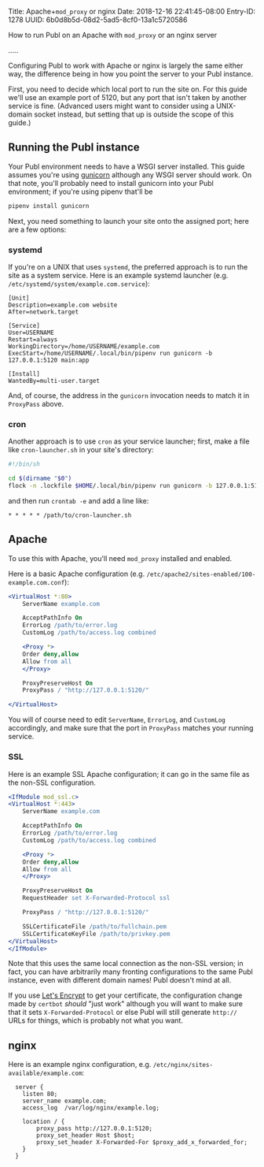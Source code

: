 Title: Apache+`mod_proxy` or nginx
Date: 2018-12-16 22:41:45-08:00
Entry-ID: 1278
UUID: 6b0d8b5d-08d2-5ad5-8cf0-13a1c5720586

How to run Publ on an Apache with `mod_proxy` or an nginx server

.....

Configuring Publ to work with Apache or nginx is largely the same either way, the difference being in how you point the server to your Publ instance.

First, you need to decide which local port to run the site on. For this guide we'll use an example port of 5120, but any port that isn't taken by another service is fine. (Advanced users might want to consider using a UNIX-domain socket instead, but setting that up is outside the scope of this guide.)

## Running the Publ instance

Your Publ environment needs to have a WSGI server installed. This guide assumes you're using [gunicorn](http://gunicorn.org) although any WSGI server should work. On that note, you'll probably need to install gunicorn into your Publ environment; if you're using pipenv that'll be

```bash
pipenv install gunicorn
```

Next, you need something to launch your site onto the assigned port; here are a few options:

### systemd

If you're on a UNIX that uses `systemd`, the preferred approach is to run the site as a system service. Here is an example systemd launcher (e.g. `/etc/systemd/system/example.com.service`):

```systemd
[Unit]
Description=example.com website
After=network.target

[Service]
User=USERNAME
Restart=always
WorkingDirectory=/home/USERNAME/example.com
ExecStart=/home/USERNAME/.local/bin/pipenv run gunicorn -b 127.0.0.1:5120 main:app

[Install]
WantedBy=multi-user.target
```

And, of course, the address in the `gunicorn` invocation needs to match it in `ProxyPass` above.

### cron

Another approach is to use `cron` as your service launcher; first, make a file like `cron-launcher.sh` in your site's
directory:

```bash
#!/bin/sh

cd $(dirname "$0")
flock -n .lockfile $HOME/.local/bin/pipenv run gunicorn -b 127.0.0.1:5120 main:app
```

and then run `crontab -e` and add a line like:

```crontab
* * * * * /path/to/cron-launcher.sh
```

## Apache

To use this with Apache, you'll need `mod_proxy` installed and enabled.

Here is a basic Apache configuration (e.g. `/etc/apache2/sites-enabled/100-example.com.conf`):

```apache
<VirtualHost *:80>
    ServerName example.com

    AcceptPathInfo On
    ErrorLog /path/to/error.log
    CustomLog /path/to/access.log combined

    <Proxy *>
    Order deny,allow
    Allow from all
    </Proxy>

    ProxyPreserveHost On
    ProxyPass / "http://127.0.0.1:5120/"

</VirtualHost>
```

You will of course need to edit `ServerName`, `ErrorLog`, and `CustomLog` accordingly, and make sure that the port in `ProxyPass` matches your running service.

### SSL

Here is an example SSL Apache configuration; it can go in the same file as the non-SSL configuration.

```apache
<IfModule mod_ssl.c>
<VirtualHost *:443>
    ServerName example.com

    AcceptPathInfo On
    ErrorLog /path/to/error.log
    CustomLog /path/to/access.log combined

    <Proxy *>
    Order deny,allow
    Allow from all
    </Proxy>

    ProxyPreserveHost On
    RequestHeader set X-Forwarded-Protocol ssl

    ProxyPass / "http://127.0.0.1:5120/"

    SSLCertificateFile /path/to/fullchain.pem
    SSLCertificateKeyFile /path/to/privkey.pem
</VirtualHost>
</IfModule>
```

Note that this uses the same local connection as the non-SSL version; in fact, you can have arbitrarily many fronting configurations to the same Publ instance, even with different domain names! Publ doesn't mind at all.

If you use [Let's Encrypt](http://letsencrypt.org) to get your certificate, the configuration change made by `certbot` *should* "just work" although you will want to make sure that it sets `X-Forwarded-Protocol` or else Publ will still generate `http://` URLs for things, which is probably not what you want.

## nginx

Here is an example nginx configuration, e.g. `/etc/nginx/sites-available/example.com`:

```nginx
  server {
    listen 80;
    server_name example.com;
    access_log  /var/log/nginx/example.log;

    location / {
        proxy_pass http://127.0.0.1:5120;
        proxy_set_header Host $host;
        proxy_set_header X-Forwarded-For $proxy_add_x_forwarded_for;
    }
  }
```
